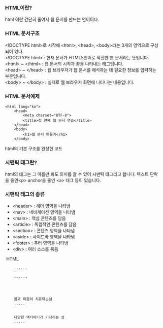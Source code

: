 ### HTML이란?
html 이란 간단히 줄여서 웹 문서를 만드는 언어이다.

### HTML 문서구조
 \<!DOCTYPE html\>로 시작해 \<html\>, \<head\>, \<body\>라는 3개의 영역으로 구성되어 있다.  
 \<!DOCTYPE html\> : 현재 문서가 HTML5언어로 작선한 웹 문서라는 뜻입니다.    
 \<html\> ~ \</html\> : 웹 문서의 시작과 끝을 나타내는 태그입니다.   
 \<head\> ~ \</head\> : 웹 브라우저가 웹 문서를 해석하는 데 필요한 정보를 입력하는 부분입니다.   
 \<body\> ~ \</body\> : 실제로 웹 브라우저 화면에 나타나는 내용입니다.   



### HTML 문서예제

<!DOCTYPE html>
    <html lang="ko">
        <head>
            <meta charset="UTF-8">
            <title>첫 번째 웹 문서 연습</title>
        </head>
        <body>
            <h1>웹 문서 만들기</h1>
        </body>
</html>
html의 기본 구조를 완성한 코드


### 시맨틱 태그란?

html의 태그는 그 이름만 봐도 의미를 알 수 있어 시맨틱 태그라고 합니다. 텍스트 단락을 줄인\<p\> anchor을 줄인 \<a\> 태그 등이 있습니다.


### 시맨틱 태그의 종류

* \<header\> :  헤더 영역을 나타냄
* \<nav> : 네비게이션 영역을 나타냄
* \<main\> : 핵심 콘텐츠를 담음
* \<article> : 독립적인 콘텐츠를 담음
* \<section\>  : 콘텐츠 영역을 나타냄
* \<aside\> : 사이드바 영역을 나타냄
* \<footer\> : 푸터 영역을 나타냄
* \<div> : 여러 소스를 묶음

​
				HTML
				
					
				
				
						
				
			
    
        ......
        
        ......
        
    
    
    
        몸과 마음이 치유되는섬
        .....
        
         
        다양한 액티비티가 기다리는 섬
        .....
